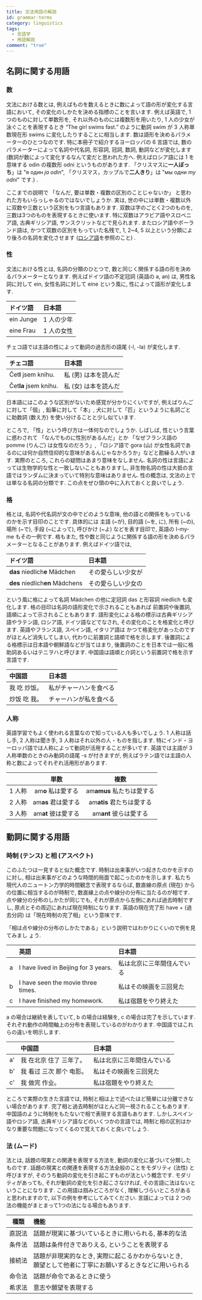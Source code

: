 ```yaml
---
title: 文法用語の解説
id: grammar-terms
category: linguistics
tags:
  - 言語学
  - 用語解説
comment: "true"
---
```

## 名詞に関する用語

### 数

文法における数とは,
例えばものを数えるときに数によって語の形が変化する言語において,
その変化のしかたを決める指標のことを言います.
例えば英語で,
1 つのものに対して単数形を,
それ以外のものには複数形を用いたり,
1 人の少女が泳ぐことを表現するとき
“The girl swims fast.” のように動詞 swim が
3 人称単数現在形 swims に変化したりすることに相当します.
数は語形を決めるパラメーターのひとつなのです.
特に本冊子で紹介するヨーロッパの 6 言語では,
数のパラメーターによって名詞や代名詞,
形容詞,
冠詞,
数詞,
動詞などが変化します (数詞が数によって変化するなんて変だと思われた方へ.
例えばロシア語には 1 を意味する odin の複数形 odni というものがあります.
「クリスマスに**一人ぼっち**」は "я один *ja odin*",
「クリスマス，カップルで**二人きり**」は "мы одни *my odni*" です.) .

ここまでの説明で
「なんだ, 要は単数・複数の区別のことじゃないか」
と思われた方もいらっしゃるのではないでしょうか.
実は,
世の中には単数・複数以外に双数や三数という区別をもつ言語もあります.
双数は字のごとく2つのものを,
三数は3つのものを表現するときに使います.
特に双数はアラビア語やスロベニア語,
古典ギリシア語,
サンスクリットなどで見られます.
またロシア語やポーランド語は,
かつて双数の区別をもっていた名残で,
1, 2~4, 5 以上という分類により後ろの名詞を変化させます
([ロシア語](/docs/rus.md)を参照のこと) .

### 性

文法における性とは,
名詞の分類のひとつで,
数と同じく関係する語の形を決めるパラメーターとなります.
例えばドイツ語の不定冠詞 (英語の a, an) は,
男性名詞に対して ein,
女性名詞に対して eine という風に,
性によって語形が変化します.

| ドイツ語 | 日本語 |
| :-- | :-- |
| ein Junge | 1 人の少年 |
| eine Frau | 1 人の女性 |

チェコ語では主語の性によって動詞の過去形の語尾 (-l, -la) が変化します.

| チェコ語 | 日本語 |
| :-- | :-- |
| Čet**l** jsem knihu. | 私 (男) は本を読んだ |
| Čet**la** jsem knihu. | 私 (女) は本を読んだ |

日本語にはこのような区別がないため感覚が分かりにくいですが,
例えばりんごに対して「個」,
鉛筆に対して「本」,
犬に対して「匹」というように名詞ごとに助数詞 (数え方)
を使い分けることと少し似ています.

ところで, 「性」という呼び方は一体何なのでしょうか.
しばしば,
性という言葉に惑わされて
「なんでものに性別があるんだ」とか
「なぜフランス語の pomme (りんご) は女性なのだろう」,
「ロシア語で gora (山) が女性名詞であるのには何か自然信仰的な意味があるんじゃなかろうか」などと勘繰る人がいます.
実際のところ, これらの疑問はあまり意味をなしません.
名詞の性は言語によっては生物学的な性と一致しないこともありますし,
非生物名詞の性は大抵の言語ではランダムに決まっていて特別な意味はありません.
性の概念は, 文法の上では単なる名詞の分類です.
この点をぜひ頭の中に入れておくと良いでしょう.

### 格

格とは, 名詞や代名詞が文の中でどのような意味,
他の語との関係をもっているのかを示す目印のことです.
具体的には
主語 (~が),
目的語 (~を, に),
所有 (~の),
場所 (~で),
手段 (~によって),
呼びかけ (~よ)
などを表す目印で,
英語の I-my-me もその一例です.
格もまた,
性や数と同じように関係する語の形を決めるパラメーターとなることがあります.
例えばドイツ語では,

| ドイツ語 | 日本語 |
| :-- | :-- |
| **das** niedlich**e** Mädchen | その愛らしい少女が |
| **des** niedlich**en** Mädchens | その愛らしい少女の |

という風に格によって名詞 Mädchen の他に定冠詞 das と形容詞 niedlich も変化します.
格の目印は名詞の語形変化で示されることもあれば
前置詞や後置詞, 語順によって示されることもあります.
語形変化による格の標示は古典ギリシア語やラテン語, ロシア語, ドイツ語などでなされ,
その変化のことを格変化と呼びます.
英語やフランス語, スペイン語, イタリア語は
かつて格変化があったのですがほとんど消失してしまい,
代わりに前置詞と語順で格を示します.
後置詞による格標示は日本語や朝鮮語などが当てはまり,
後置詞のことを日本では一般に格助詞あるいはテニヲハと呼びます.
中国語は語順と介詞という前置詞で格を示す言語です.

| 中国語 | 日本語 |
| :-- | :-- |
| 我 吃 炒饭。| 私がチャーハンを食べる |
| 炒饭 吃 我。| チャーハンが私を食べる |

### 人称

英語学習でもよく使われる言葉なので知っている人も多いでしょう.
1 人称は話し手, 2 人称は聞き手, 3 人称はそれ以外の人・ものを指します.
特にインド・ヨーロッパ語では人称によって動詞が活用することが多いです.
英語では主語が 3 人称単数のときのみ動詞の語尾 -s が付きますが,
例えばラテン語では主語の人称と数によってそれぞれ活用形があります.

| | 単数 | 複数 |
| :-: | :-: | :-: |
| 1 人称 | am**o** 私は愛する | am**amus** 私たちは愛する |
| 2 人称 | am**as** 君は愛する | am**atis** 君たちは愛する |
| 3 人称 | am**at** 彼は愛する | am**ant** 彼らは愛する |

## 動詞に関する用語

### 時制 (テンス) と相 (アスペクト)

このふたつは一見すると似た概念です.
時制は出来事がいつ起きたのかを示すのに対し,
相は出来事がどのような時間的局面で起こったのかを示します.
私たち現代人のニュートン力学的時間観念で表現するならば,
数直線の原点 (現在) からの位置に相当するのが時制で,
数直線上の点や線分の分布に当たるのが相です.
点や線分の分布のしかたが同じでも,
それが原点から左側にあれば過去時制ですし,
原点とその周辺にあれば現在時制になります.
英語の現在完了形 have + (過去分詞) は「現在時制の完了相」という意味です.

「相は点や線分の分布のしかたである」という説明ではわかりにくいので例を見てみまし
ょう.

| | 英語 | 日本語 |
| :-: | :-- | :-- |
| a | I have lived in Beijing for 3 years. | 私は北京に三年間住んでいる |
| b | I have seen the movie three times. | 私はその映画を三回見た |
| c | I have finished my homework. | 私は宿題をやり終えた |

a の場合は継続を表していて,
b の場合は経験を,
c の場合は完了を示しています.
それぞれ動作の時間軸上の分布を表現しているのがわかります.
中国語ではこれらの違いを明示します.

| | 中国語 | 日本語 |
| :-: | :-- | :-- |
| a' | 我 在北京 住了 三年了。 | 私は北京に三年間住んでいる |
| b' | 我 看过 三次 那个 电影。 | 私はその映画を三回見た |
| c' | 我 做完 作业。 | 私は宿題をやり終えた |

ところで実際の生きた言語では,
時制と相は上で述べたほど簡単には分離できない場合があります.
完了相と過去時制がほとんど同一視されることもあります.
中国語のように時制をもたないで相で表現する言語もあります.
しかしスペイン語やロシア語, 古典ギリシア語などのいくつかの言語では,
時制と相の区別はかなり重要な問題になってくるので覚えておくと良いでしょう.

### 法 (ムード)

法とは, 話題の現実との関連を表現する方法を,
動詞の変化に基づいて分類したものです.
話題の現実との関連を表現する方法全般のことをモダリティ (法性) と呼びますが,
そのうち動詞の変化を引き起こすものが法という概念です.
モダリティがあっても,
それが動詞の変化を引き起こさなければ,
その言語に法はないということになります.
この用語は掴みどころがなく, 理解しづらいところがあると思われますので,
以下の例を参考にしてみてください.
言語によっては 2 つの法の機能がまとまって1つの法になる場合もあります.

| 種類 | 機能 |
| :-: | :-- |
| 直説法 | 話題が現実に基づいているときに用いられる, 基本的な法 |
| 条件法 | 話題は条件付きでありえる, ということを表現する |
| 接続法 | 話題が非現実的なとき, 実際に起こるかわからないとき, <br> 願望として他者に丁寧にお願いするときなどに用いられる |
| 命令法 | 話題が命令であるときに使う |
| 希求法 | 意志や願望を表現する |
